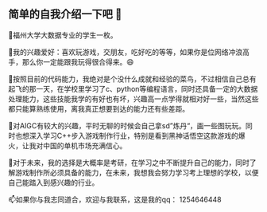 ## 简单的自我介绍一下吧 👋
🌱福州大学大数据专业的学生一枚。

👯我的兴趣爱好：喜欢玩游戏，交朋友，吃好吃的等等，如果你是位网络冲浪高手，那么你一定能跟我玩得很合得来。😄

🤔按照目前的代码能力，我绝对是个没什么成就和经验的菜鸟，不过相信自己总有起飞的那一天，在学校里学习了c、python等编程语言，同时还具备一定的大数据处理能力，这些技能我学的有好也有坏，兴趣高一点学得就相对好一些，当然这些都只能算熟练使用，离我真正想要到达的能力还有些差距。

💬对AIGC有较大的兴趣，平时无聊的时候会自己拿sd”炼丹“，画一些图玩玩。同时也想深入学习C++步入游戏制作行业，特别是看到黑神话悟空这款游戏的爆火，让我对中国的单机市场充满信心。

🔭对于未来，我的选择是大概率是考研，在学习之中不断提升自己的能力，同时了解游戏制作所必须具备的能力，在未来，我想我会努力学习考上理想的学校，以便自己能踏入到感兴趣的行业。

📫如果你与我志同道合，欢迎与我联系，这是我的qq： 1254646448
<!--
**D0ub1etake/D0ub1etake** is a ✨ _special_ ✨ repository because its `README.md` (this file) appears on your GitHub profile.

Here are some ideas to get you started:

- 🔭 I’m currently working on ...
- 🌱 I’m currently learning ...
- 👯 I’m looking to collaborate on ...
- 🤔 I’m looking for help with ...
- 💬 Ask me about ...
- 📫 How to reach me: ...
- 😄 Pronouns: ...
- ⚡ Fun fact: ...
-->
